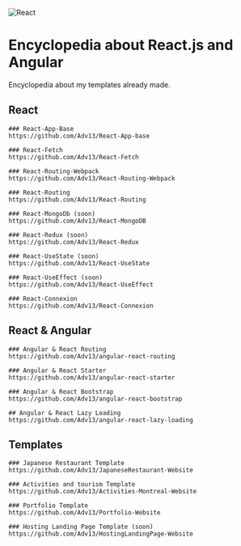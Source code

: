 ![React](https://img.shields.io/badge/react-%2320232a.svg?style=for-the-badge&logo=react&logoColor=%2361DAFB)

# Encyclopedia about React.js and Angular
Encyclopedia about my templates already made.

## React 
```
### React-App-Base
https://github.com/Adv13/React-App-base

### React-Fetch 
https://github.com/Adv13/React-Fetch

### React-Routing-Webpack
https://github.com/Adv13/React-Routing-Webpack

### React-Routing
https://github.com/Adv13/React-Routing

### React-MongoDb (soon)
https://github.com/Adv13/React-MongoDB

### React-Redux (soon)
https://github.com/Adv13/React-Redux

### React-UseState (soon)
https://github.com/Adv13/React-UseState

### React-UseEffect (soon)
https://github.com/Adv13/React-UseEffect

### React-Connexion
https://github.com/Adv13/React-Connexion
```

## React & Angular
```
### Angular & React Routing
https://github.com/Adv13/angular-react-routing

### Angular & React Starter
https://github.com/Adv13/angular-react-starter

### Angular & React Bootstrap
https://github.com/Adv13/angular-react-bootstrap

## Angular & React Lazy Loading
https://github.com/Adv13/angular-react-lazy-loading
```

## Templates
```
### Japanese Restaurant Template
https://github.com/Adv13/JapaneseRestaurant-Website

### Activities and tourism Template
https://github.com/Adv13/Activities-Montreal-Website

### Portfolio Template
https://github.com/Adv13/Portfolio-Website

### Hosting Landing Page Template (soon)
https://github.com/Adv13/HostingLandingPage-Website

```
